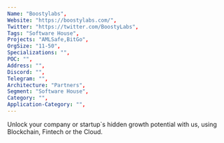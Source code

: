 ```yaml
---
Name: "Boostylabs",
Website: "https://boostylabs.com/",
Twitter: "https://twitter.com/BoostyLabs",
Tags: "Software House",
Projects: "AMLSafe,BitGo",
OrgSize: "11-50",
Specializations: "",
POC: "",
Address: "",
Discord: "",
Telegram: "",
Architecture: "Partners",
Segment: "Software House",
Category: "",
Application-Category: "",
---
```

<!--lang:en--> 
Unlock your company or startup`s hidden growth potential with us, using Blockchain, Fintech or the Cloud.
<!--lang:es--] 
Desbloquea el potencial de crecimiento oculto de tu empresa o startup con nosotros, usando Blockchain, Fintech o la Nube.
<!--lang:de--] 
Erschließen Sie mit uns das verborgene Wachstumspotenzial Ihres Unternehmens oder Startups, indem Sie Blockchain, Fintech oder die Cloud nutzen.
<!--lang:fr--] 
Libérez le potentiel de croissance caché de votre entreprise ou startup avec nous, en utilisant Blockchain, Fintech ou le Cloud.
<!--lang:pl--] 
Odblokuj z nami ukryty potencjał wzrostu swojej firmy lub startupu, korzystając z Blockchain, Fintech lub Cloud.
<!--lang:uk--] 
Розкрийте прихований потенціал розвитку вашої компанії або стартапу разом з нами, використовуючи Blockchain, Fintech або Cloud.
[!--lang:*-->  
